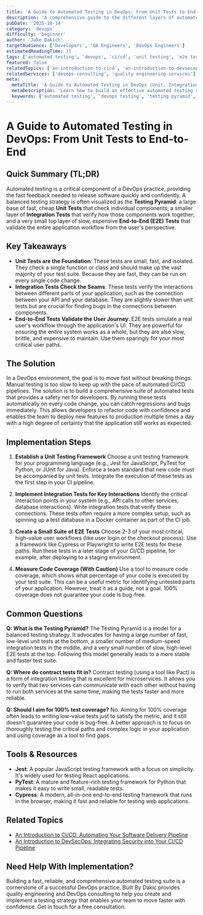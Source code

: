 ```yaml
---
title: 'A Guide to Automated Testing in DevOps: From Unit Tests to End-to-End'
description: 'A comprehensive guide to the different layers of automated testing in a DevOps workflow, including unit, integration, and end-to-end tests, and how to build a balanced test suite.'
pubDate: '2025-10-14'
category: 'devops'
difficulty: 'beginner'
author: 'Jake Dakich'
targetAudience: ['Developers', 'QA Engineers', 'DevOps Engineers']
estimatedReadingTime: 11
tags: ['automated testing', 'devops', 'ci/cd', 'unit testing', 'e2e testing', 'coding-cli', 'how-it-works', 'agent']
featured: false
relatedTopics: ['an-introduction-to-cicd', 'an-introduction-to-devsecops']
relatedServices: ['devops-consulting', 'quality-engineering-services']
meta:
  metaTitle: 'A Guide to Automated Testing in DevOps (Unit, Integration, E2E)'
  metaDescription: 'Learn how to build an effective automated testing strategy for DevOps. This guide covers the testing pyramid, including unit, integration, and end-to-end (E2E) tests.'
  keywords: ['automated testing', 'devops testing', 'testing pyramid', 'ci/cd testing']
---
```


# A Guide to Automated Testing in DevOps: From Unit Tests to End-to-End

## Quick Summary (TL;DR)

Automated testing is a critical component of a DevOps practice, providing the fast feedback needed to release software quickly and confidently. A balanced testing strategy is often visualized as the **Testing Pyramid**: a large base of fast, cheap **Unit Tests** that check individual components; a smaller layer of **Integration Tests** that verify how those components work together; and a very small top layer of slow, expensive **End-to-End (E2E) Tests** that validate the entire application workflow from the user's perspective.

## Key Takeaways

- **Unit Tests are the Foundation**: These tests are small, fast, and isolated. They check a single function or class and should make up the vast majority of your test suite. Because they are fast, they can be run on every single code change.
- **Integration Tests Check the Seams**: These tests verify the interactions between different parts of your application, such as the connection between your API and your database. They are slightly slower than unit tests but are crucial for finding bugs in the connections between components.
- **End-to-End Tests Validate the User Journey**: E2E tests simulate a real user's workflow through the application's UI. They are powerful for ensuring the entire system works as a whole, but they are also slow, brittle, and expensive to maintain. Use them sparingly for your most critical user paths.

## The Solution

In a DevOps environment, the goal is to move fast without breaking things. Manual testing is too slow to keep up with the pace of automated CI/CD pipelines. The solution is to build a comprehensive suite of automated tests that provides a safety net for developers. By running these tests automatically on every code change, you can catch regressions and bugs immediately. This allows developers to refactor code with confidence and enables the team to deploy new features to production multiple times a day with a high degree of certainty that the application still works as expected.

## Implementation Steps

1.  **Establish a Unit Testing Framework**
    Choose a unit testing framework for your programming language (e.g., Jest for JavaScript, PyTest for Python, or JUnit for Java). Enforce a team standard that new code must be accompanied by unit tests. Integrate the execution of these tests as the first step in your CI pipeline.

2.  **Implement Integration Tests for Key Interactions**
    Identify the critical interaction points in your system (e.g., API calls to other services, database interactions). Write integration tests that verify these connections. These tests often require a more complex setup, such as spinning up a test database in a Docker container as part of the CI job.

3.  **Create a Small Suite of E2E Tests**
    Choose 2-3 of your most critical, high-value user workflows (like user login or the checkout process). Use a framework like Cypress or Playwright to write E2E tests for these paths. Run these tests in a later stage of your CI/CD pipeline, for example, after deploying to a staging environment.

4.  **Measure Code Coverage (With Caution)**
    Use a tool to measure code coverage, which shows what percentage of your code is executed by your test suite. This can be a useful metric for identifying untested parts of your application. However, treat it as a guide, not a goal. 100% coverage does not guarantee your code is bug-free.

## Common Questions

**Q: What is the Testing Pyramid?**
The Testing Pyramid is a model for a balanced testing strategy. It advocates for having a large number of fast, low-level unit tests at the bottom, a smaller number of medium-speed integration tests in the middle, and a very small number of slow, high-level E2E tests at the top. Following this model generally leads to a more stable and faster test suite.

**Q: Where do contract tests fit in?**
Contract testing (using a tool like Pact) is a form of integration testing that is excellent for microservices. It allows you to verify that two services can communicate with each other without having to run both services at the same time, making the tests faster and more reliable.

**Q: Should I aim for 100% test coverage?**
No. Aiming for 100% coverage often leads to writing low-value tests just to satisfy the metric, and it still doesn't guarantee your code is bug-free. A better approach is to focus on thoroughly testing the critical paths and complex logic in your application and using coverage as a tool to find gaps.

## Tools & Resources

- **Jest**: A popular JavaScript testing framework with a focus on simplicity. It's widely used for testing React applications.
- **PyTest**: A mature and feature-rich testing framework for Python that makes it easy to write small, readable tests.
- **Cypress**: A modern, all-in-one end-to-end testing framework that runs in the browser, making it fast and reliable for testing web applications.

## Related Topics

- [An Introduction to CI/CD: Automating Your Software Delivery Pipeline](/category/devops/an-introduction-to-cicd)
- [An Introduction to DevSecOps: Integrating Security into Your CI/CD Pipeline](/category/devops/an-introduction-to-devsecops)

## Need Help With Implementation?

Building a fast, reliable, and comprehensive automated testing suite is a cornerstone of a successful DevOps practice. Built By Dakic provides quality engineering and DevOps consulting to help you create and implement a testing strategy that enables your team to move faster with confidence. Get in touch for a free consultation.

